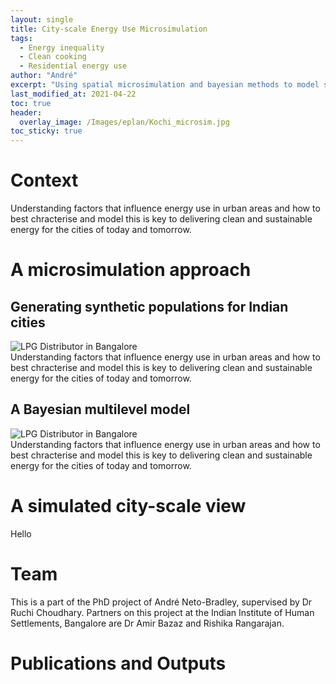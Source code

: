 ```yaml
---
layout: single
title: City-scale Energy Use Microsimulation
tags:
  - Energy inequality
  - Clean cooking
  - Residential energy use
author: "André"
excerpt: "Using spatial microsimulation and bayesian methods to model socio-cultural and spatial heterogeneity in residential clean energy transition in Indian cities"
last_modified_at: 2021-04-22
toc: true
header:
  overlay_image: /Images/eplan/Kochi_microsim.jpg
toc_sticky: true
---
```


# Context

Understanding factors that influence energy use in urban areas and how to best chracterise and model this is key to delivering clean and sustainable energy for the cities of today and tomorrow.

<div id="stickyarticle">
<h1 class="category">A microsimulation approach</h1>
<h2 class="title">Generating synthetic populations for Indian cities</h2>
<div id="wrapper">
  <div id="sticky">
    <img id="sticky"
         src="/home/Images/eplan/LPG_Distributor.jpg"
         alt="LPG Distributor in Bangalore"
         caption="Photo credit: A Neto-Bradley">
  </div>
  <div id="stickybody">Understanding factors that influence energy use in urban areas and how to best chracterise and model this is key to delivering clean and sustainable energy for the cities of today and tomorrow.</div>
</div>
  <h2 class="title">A Bayesian multilevel model</h2>
<div id="wrapper">
  <div id="sticky">
    <img id="sticky"
         src="/home/Images/eplan/LPG_Distributor.jpg"
         alt="LPG Distributor in Bangalore"
         caption="Photo credit: A Neto-Bradley">
  </div>
  <div id="stickybody">Understanding factors that influence energy use in urban areas and how to best chracterise and model this is key to delivering clean and sustainable energy for the cities of today and tomorrow.</div>
</div>
</div>

<div id="stickyarticle">
<h1 class="category">A simulated city-scale view</h1>
<div class="sticky-img-container">
    <figure-sticky src="/home/Images/eplan/Kochi_Model_1.png">Hello</figure-sticky>
  </div>
  <div class="sticky-img-container">
    <figure-sticky style="background-image: /Images/eplan/Kochi_Model_2.png;"></figure-sticky>
  </div>
    <div class="sticky-img-container">
      <figure-sticky style="background-image: /Images/eplan/Kochi_Model_3.png;"></figure-sticky>
  </div>
</div>


# Team
This is a part of the PhD project of André Neto-Bradley, supervised by Dr Ruchi Choudhary. Partners on this project at the Indian Institute of Human Settlements, Bangalore are Dr Amir Bazaz and Rishika Rangarajan.

# Publications and Outputs



